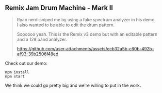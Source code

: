 ## Remix Jam Drum Machine - Mark II

> Ryan nerd-sniped me by using a fake spectrum analyzer in his demo. I also
> wanted to be able to edit the drum pattern.
>
> Soooooo yeah. This is the Remix v3 demo but with an editable pattern and a
> 128 band analyzer.
>
> https://github.com/user-attachments/assets/ecb32a5b-c60b-492b-af93-39b2506f48ed




Check out our demo:

```
npm install
npm start
```

We think we could go pretty big and we're willing to put in the work.
